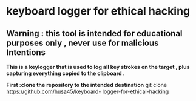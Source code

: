 # keyboard logger for ethical hacking

## Warning : this tool is intended for educational purposes only , never use for malicious Intentions

**This is a keylogger that is used to log all key strokes on the target , plus capturing everything  copied to the clipboard .**<br/>

**First :clone the repository to the intended destination**
      git clone https://github.com/husa45/keyboard- logger-for-ethical-hacking 
      
